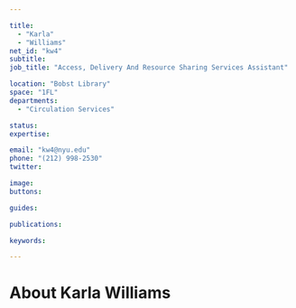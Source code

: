 ```yaml
---

title:
  - "Karla"
  - "Williams"
net_id: "kw4"
subtitle: 
job_title: "Access, Delivery And Resource Sharing Services Assistant"

location: "Bobst Library"
space: "1FL"
departments:
  - "Circulation Services"

status: 
expertise:

email: "kw4@nyu.edu"
phone: "(212) 998-2530"
twitter: 

image: 
buttons:

guides:

publications:

keywords:

---
```


# About Karla Williams


